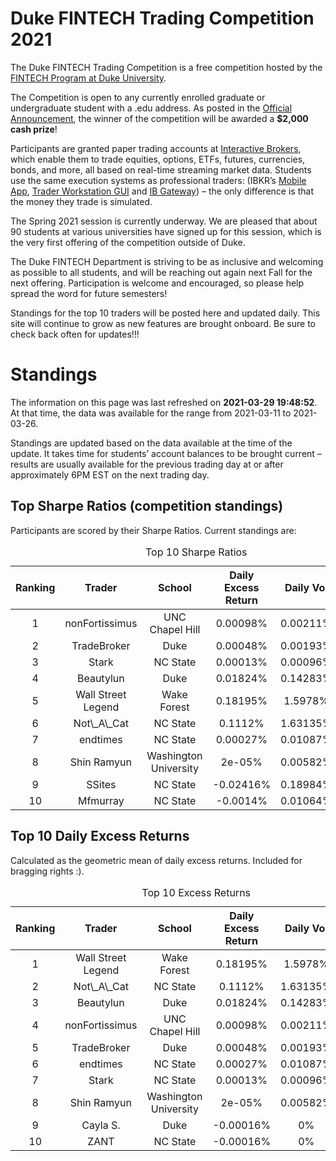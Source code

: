 
<!-- README.md is generated from README.Rmd. Please edit that file -->

# Duke FINTECH Trading Competition 2021

The Duke FINTECH Trading Competition is a free competition hosted by the
[FINTECH Program at Duke University](https://fintech.meng.duke.edu/).

The Competition is open to any currently enrolled graduate or
undergraduate student with a .edu address. As posted in the [Official
Announcement](https://fintech.meng.duke.edu/news/duke-fintech-program-announces-trading-competition),
the winner of the competition will be awarded a **$2,000 cash prize**!

Participants are granted paper trading accounts at [Interactive
Brokers](https://www.interactivebrokers.com/en/index.php?f=1338&gclid=CjwKCAjw6fCCBhBNEiwAem5SO84OkMDwq8mlx6lCjOmAmCNDUaLbhxtQuFSUlozy6iLEZtmsve2w-hoCQ9sQAvD_BwE),
which enable them to trade equities, options, ETFs, futures, currencies,
bonds, and more, all based on real-time streaming market data. Students
use the same execution systems as professional traders: (IBKR’s [Mobile
App](https://www.interactivebrokers.com/en/index.php?f=1300), [Trader
Workstation
GUI](https://www.interactivebrokers.com/en/index.php?f=16040) and [IB
Gateway](https://www.interactivebrokers.com/en/index.php?f=16457)) – the
only difference is that the money they trade is simulated.

The Spring 2021 session is currently underway. We are pleased that about
90 students at various universities have signed up for this session,
which is the very first offering of the competition outside of Duke.

The Duke FINTECH Department is striving to be as inclusive and welcoming
as possible to all students, and will be reaching out again next Fall
for the next offering. Participation is welcome and encouraged, so
please help spread the word for future semesters!

Standings for the top 10 traders will be posted here and updated daily.
This site will continue to grow as new features are brought onboard. Be
sure to check back often for updates!!!

# Standings

The information on this page was last refreshed on **2021-03-29
19:48:52**. At that time, the data was available for the range from
2021-03-11 to 2021-03-26.

Standings are updated based on the data available at the time of the
update. It takes time for students’ account balances to be brought
current – results are usually available for the previous trading day at
or after approximately 6PM EST on the next trading day.

## Top Sharpe Ratios (competition standings)

Participants are scored by their Sharpe Ratios. Current standings are:
<table>
<caption>
Top 10 Sharpe Ratios
</caption>
<thead>
<tr>
<th style="text-align:center;">
Ranking
</th>
<th style="text-align:center;">
Trader
</th>
<th style="text-align:center;">
School
</th>
<th style="text-align:center;">
Daily Excess Return
</th>
<th style="text-align:center;">
Daily Vol
</th>
<th style="text-align:center;">
Sharpe Ratio
</th>
</tr>
</thead>
<tbody>
<tr>
<td style="text-align:center;">
1
</td>
<td style="text-align:center;">
nonFortissimus
</td>
<td style="text-align:center;">
UNC Chapel Hill
</td>
<td style="text-align:center;">
0.00098%
</td>
<td style="text-align:center;">
0.00211%
</td>
<td style="text-align:center;">
0.462
</td>
</tr>
<tr>
<td style="text-align:center;">
2
</td>
<td style="text-align:center;">
TradeBroker
</td>
<td style="text-align:center;">
Duke
</td>
<td style="text-align:center;">
0.00048%
</td>
<td style="text-align:center;">
0.00193%
</td>
<td style="text-align:center;">
0.250
</td>
</tr>
<tr>
<td style="text-align:center;">
3
</td>
<td style="text-align:center;">
Stark
</td>
<td style="text-align:center;">
NC State
</td>
<td style="text-align:center;">
0.00013%
</td>
<td style="text-align:center;">
0.00096%
</td>
<td style="text-align:center;">
0.134
</td>
</tr>
<tr>
<td style="text-align:center;">
4
</td>
<td style="text-align:center;">
Beautylun
</td>
<td style="text-align:center;">
Duke
</td>
<td style="text-align:center;">
0.01824%
</td>
<td style="text-align:center;">
0.14283%
</td>
<td style="text-align:center;">
0.128
</td>
</tr>
<tr>
<td style="text-align:center;">
5
</td>
<td style="text-align:center;">
Wall Street Legend
</td>
<td style="text-align:center;">
Wake Forest
</td>
<td style="text-align:center;">
0.18195%
</td>
<td style="text-align:center;">
1.5978%
</td>
<td style="text-align:center;">
0.114
</td>
</tr>
<tr>
<td style="text-align:center;">
6
</td>
<td style="text-align:center;">
Not\_A\_Cat
</td>
<td style="text-align:center;">
NC State
</td>
<td style="text-align:center;">
0.1112%
</td>
<td style="text-align:center;">
1.63135%
</td>
<td style="text-align:center;">
0.068
</td>
</tr>
<tr>
<td style="text-align:center;">
7
</td>
<td style="text-align:center;">
endtimes
</td>
<td style="text-align:center;">
NC State
</td>
<td style="text-align:center;">
0.00027%
</td>
<td style="text-align:center;">
0.01087%
</td>
<td style="text-align:center;">
0.024
</td>
</tr>
<tr>
<td style="text-align:center;">
8
</td>
<td style="text-align:center;">
Shin Ramyun
</td>
<td style="text-align:center;">
Washington University
</td>
<td style="text-align:center;">
2e-05%
</td>
<td style="text-align:center;">
0.00582%
</td>
<td style="text-align:center;">
0.003
</td>
</tr>
<tr>
<td style="text-align:center;">
9
</td>
<td style="text-align:center;">
SSites
</td>
<td style="text-align:center;">
NC State
</td>
<td style="text-align:center;">
-0.02416%
</td>
<td style="text-align:center;">
0.18984%
</td>
<td style="text-align:center;">
-0.127
</td>
</tr>
<tr>
<td style="text-align:center;">
10
</td>
<td style="text-align:center;">
Mfmurray
</td>
<td style="text-align:center;">
NC State
</td>
<td style="text-align:center;">
-0.0014%
</td>
<td style="text-align:center;">
0.01064%
</td>
<td style="text-align:center;">
-0.132
</td>
</tr>
</tbody>
</table>

## Top 10 Daily Excess Returns

Calculated as the geometric mean of daily excess returns. Included for
bragging rights :).

<table>
<caption>
Top 10 Excess Returns
</caption>
<thead>
<tr>
<th style="text-align:center;">
Ranking
</th>
<th style="text-align:center;">
Trader
</th>
<th style="text-align:center;">
School
</th>
<th style="text-align:center;">
Daily Excess Return
</th>
<th style="text-align:center;">
Daily Vol
</th>
<th style="text-align:center;">
Sharpe Ratio
</th>
</tr>
</thead>
<tbody>
<tr>
<td style="text-align:center;">
1
</td>
<td style="text-align:center;">
Wall Street Legend
</td>
<td style="text-align:center;">
Wake Forest
</td>
<td style="text-align:center;">
0.18195%
</td>
<td style="text-align:center;">
1.5978%
</td>
<td style="text-align:center;">
0.114
</td>
</tr>
<tr>
<td style="text-align:center;">
2
</td>
<td style="text-align:center;">
Not\_A\_Cat
</td>
<td style="text-align:center;">
NC State
</td>
<td style="text-align:center;">
0.1112%
</td>
<td style="text-align:center;">
1.63135%
</td>
<td style="text-align:center;">
0.068
</td>
</tr>
<tr>
<td style="text-align:center;">
3
</td>
<td style="text-align:center;">
Beautylun
</td>
<td style="text-align:center;">
Duke
</td>
<td style="text-align:center;">
0.01824%
</td>
<td style="text-align:center;">
0.14283%
</td>
<td style="text-align:center;">
0.128
</td>
</tr>
<tr>
<td style="text-align:center;">
4
</td>
<td style="text-align:center;">
nonFortissimus
</td>
<td style="text-align:center;">
UNC Chapel Hill
</td>
<td style="text-align:center;">
0.00098%
</td>
<td style="text-align:center;">
0.00211%
</td>
<td style="text-align:center;">
0.462
</td>
</tr>
<tr>
<td style="text-align:center;">
5
</td>
<td style="text-align:center;">
TradeBroker
</td>
<td style="text-align:center;">
Duke
</td>
<td style="text-align:center;">
0.00048%
</td>
<td style="text-align:center;">
0.00193%
</td>
<td style="text-align:center;">
0.250
</td>
</tr>
<tr>
<td style="text-align:center;">
6
</td>
<td style="text-align:center;">
endtimes
</td>
<td style="text-align:center;">
NC State
</td>
<td style="text-align:center;">
0.00027%
</td>
<td style="text-align:center;">
0.01087%
</td>
<td style="text-align:center;">
0.024
</td>
</tr>
<tr>
<td style="text-align:center;">
7
</td>
<td style="text-align:center;">
Stark
</td>
<td style="text-align:center;">
NC State
</td>
<td style="text-align:center;">
0.00013%
</td>
<td style="text-align:center;">
0.00096%
</td>
<td style="text-align:center;">
0.134
</td>
</tr>
<tr>
<td style="text-align:center;">
8
</td>
<td style="text-align:center;">
Shin Ramyun
</td>
<td style="text-align:center;">
Washington University
</td>
<td style="text-align:center;">
2e-05%
</td>
<td style="text-align:center;">
0.00582%
</td>
<td style="text-align:center;">
0.003
</td>
</tr>
<tr>
<td style="text-align:center;">
9
</td>
<td style="text-align:center;">
Cayla S.
</td>
<td style="text-align:center;">
Duke
</td>
<td style="text-align:center;">
-0.00016%
</td>
<td style="text-align:center;">
0%
</td>
<td style="text-align:center;">
-Inf
</td>
</tr>
<tr>
<td style="text-align:center;">
10
</td>
<td style="text-align:center;">
ZANT
</td>
<td style="text-align:center;">
NC State
</td>
<td style="text-align:center;">
-0.00016%
</td>
<td style="text-align:center;">
0%
</td>
<td style="text-align:center;">
-Inf
</td>
</tr>
</tbody>
</table>
